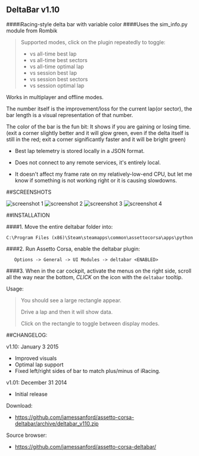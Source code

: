 
## DeltaBar v1.10
####iRacing-style delta bar with variable color
####Uses the sim_info.py module from Rombik


> Supported modes, click on the plugin repeatedly to toggle:
>
> - vs all-time best lap
> - vs all-time best sectors
> - vs all-time optimal lap
> - vs session best lap
> - vs session best sectors
> - vs session optimal lap

Works in multiplayer and offline modes.

The number itself is the improvement/loss for the current lap(or sector), the bar length is a visual representation of that number.

The color of the bar is the fun bit: It shows if you are gaining or losing time.
(exit a corner slightly better and it will glow green, even if the delta itself is still in the red; exit a corner significantly faster and it will be bright green)

 - Best lap telemetry is stored locally in a JSON format.

 - Does not connect to any remote services, it's entirely local.

 - It doesn't affect my frame rate on my relatively-low-end CPU, but let me know if something is not working right or it is causing slowdowns.

##SCREENSHOTS

![screenshot 1](https://i.imgur.com/eKzydcg.png)
![screenshot 2](https://i.imgur.com/AoqH6lw.png)
![screenshot 3](https://i.imgur.com/hqZ4rOL.png)
![screenshot 4](https://i.imgur.com/JoQoiDu.png)

##INSTALLATION

####1. Move the entire deltabar folder into:

```
C:\Program Files (x86)\Steam\steamapps\common\assettocorsa\apps\python
```


####2. Run Assetto Corsa, enable the deltabar plugin:
```
   Options -> General -> UI Modules -> deltabar <ENABLED>
```

####3.  When in the car cockpit, activate the menus on the right side, scroll all the way near the bottom, *CLICK* on the icon with the `deltabar` tooltip.

Usage:
>   You should see a large rectangle appear.
>
>   Drive a lap and then it will show data.
>
>   Click on the rectangle to toggle between display modes.


##CHANGELOG:

v1.10: January 3 2015

 - Improved visuals
 - Optimal lap support
 - Fixed left/right sides of bar to match plus/minus of iRacing.

v1.01: December 31 2014

 - Initial release


Download:

 - https://github.com/jamessanford/assetto-corsa-deltabar/archive/deltabar_v110.zip

Source browser:

 - https://github.com/jamessanford/assetto-corsa-deltabar/
